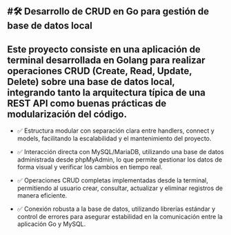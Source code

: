 #🛠️ Desarrollo de CRUD en Go para gestión de base de datos local
--
Este proyecto consiste en una aplicación de terminal desarrollada en Golang para realizar operaciones CRUD (Create, Read, Update, Delete) sobre una base de datos local, integrando tanto la arquitectura típica de una REST API como buenas prácticas de modularización del código.
--

- ✅ Estructura modular con separación clara entre handlers, connect y models, facilitando la escalabilidad y el mantenimiento del proyecto.

- ✅ Interacción directa con MySQL/MariaDB, utilizando una base de datos administrada desde phpMyAdmin, lo que permite gestionar los datos de forma visual y verificar los cambios en tiempo real.

- ✅ Operaciones CRUD completas implementadas desde la terminal, permitiendo al usuario crear, consultar, actualizar y eliminar registros de manera eficiente.

- ✅ Conexión robusta a la base de datos, utilizando librerías estándar y control de errores para asegurar estabilidad en la comunicación entre la aplicación Go y MySQL.
